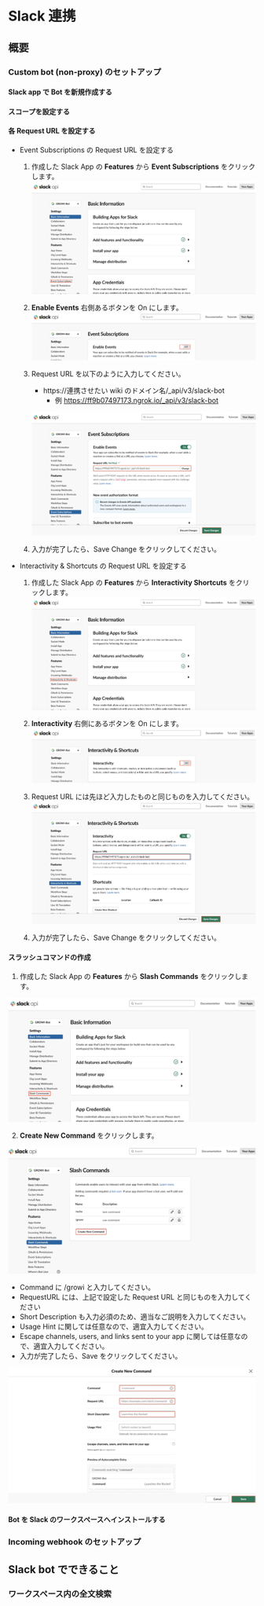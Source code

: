 # Slack 連携

## 概要

<!-- TODO: GW-5376 作成した図を用いて、botの概要を記述する -->

### Custom bot (non-proxy) のセットアップ

#### Slack app で Bot を新規作成する

<!-- TODO: GW-5326 「slack appでbot新規作成するまで」を記述 (日本語) -->

#### スコープを設定する

<!-- TODO: GW-5332 スコープの設定方法を記述する(日本語) -->

#### 各 Request URL を設定する

- Event Subscriptions の Request URL を設定する

  1. 作成した Slack App の **Features** から **Event Subscriptions** をクリックします。
     ![event-subscriptions-introduction](./images/event-subscriptions-introduction.png)

  1. **Enable Events** 右側あるボタンを On にします。
     ![event-subscriptions-enable-button](./images/event-sucscriptions-enable-button.png)

  1. Request URL を以下のように入力してください。

     - https://連携させたい wiki のドメイン名/\_api/v3/slack-bot
       - 例 https://ff9b07497173.ngrok.io/_api/v3/slack-bot

     ![event-subscriptions-creation](./images/event-sucscriptions-creation.png)

  1. 入力が完了したら、Save Change をクリックしてください。

- Interactivity & Shortcuts の Request URL を設定する

  1. 作成した Slack App の **Features** から **Interactivity Shortcuts** をクリックします。
     ![interactivity-shortcuts-introduction](./images/interactivity-shortcuts-introduction.png)

  1. **Interactivity** 右側にあるボタンを On にします。
     ![interactivity-shortcuts-enable-button](./images/interactivity-shortcuts-enable-button.png)

  1. Request URL には先ほど入力したものと同じものを入力してください。
     ![interactivity-shortcuts-creation](./images/interactivity-shortcuts-creation.png)

  1. 入力が完了したら、Save Change をクリックしてください。

#### スラッシュコマンドの作成

1. 作成した Slack App の **Features** から **Slash Commands** をクリックします。

![slash-commands-introduction](./images/slash-commands-introduction.png)

2. **Create New Command** をクリックします。

![slash-commands-create-new-command](./images/slash-commands-create-new-command.png)

- Command に /growi と入力してください。
- RequestURL には、上記で設定した Request URL と同じものを入力してください
- Short Description も入力必須のため、適当なご説明を入力してください。
- Usage Hint に関しては任意なので、適宜入力してください。
- Escape channels, users, and links sent to your app に関しては任意なので、適宜入力してください。
- 入力が完了したら、Save をクリックしてください。

![slash-commands-create](./images/slash-commands-create.png)

#### Bot を Slack のワークスペースへインストールする

<!-- TODO: GW-5337 botをslackにインストールできるところまで記述(日本語) -->

<!-- ### Official bot のセットアップ -->

<!-- ### Custom bot (with-proxy) のセットアップ -->

### Incoming webhook のセットアップ

<!-- TODO: GW-5372 「Slack/Mattermost への通知」の内容を適切なタイトルの下に移動させる -->

## Slack bot でできること

### ワークスペース内の全文検索

<!-- TODO: GW-5375 全文検索の方法を記述(日本語) -->

<!-- ### 複数ワークスペースの横断検索 (TBD) -->

<!-- ### Slack ログの記録 (TBD) -->
